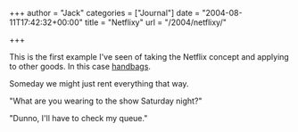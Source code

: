 +++
author = "Jack"
categories = ["Journal"]
date = "2004-08-11T17:42:32+00:00"
title = "Netflixy"
url = "/2004/netflixy/"

+++

This is the first example I've seen of taking the Netflix concept and applying to other goods. In this case [handbags][1].

Someday we might just rent everything that way.

"What are you wearing to the show Saturday night?"

"Dunno, I'll have to check my queue."

 [1]: http://bagborroworsteal.com/index.cfm